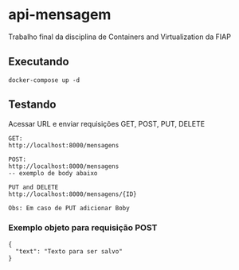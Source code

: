 # api-mensagem
Trabalho final da disciplina de Containers and Virtualization da FIAP

## Executando

```
docker-compose up -d
```

## Testando

Acessar URL e enviar requisições GET, POST, PUT, DELETE

```
GET:
http://localhost:8000/mensagens

POST:
http://localhost:8000/mensagens
-- exemplo de body abaixo

PUT and DELETE
http://localhost:8000/mensagens/{ID}

Obs: Em caso de PUT adicionar Boby
```

### Exemplo objeto para requisição POST 

```
{
  "text": "Texto para ser salvo"
}
```

